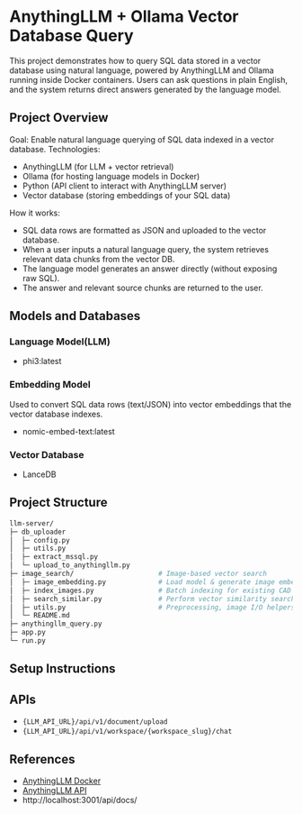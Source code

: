 # AnythingLLM + Ollama Vector Database Query

This project demonstrates how to query SQL data stored in a vector database using natural language, powered by AnythingLLM and Ollama running inside Docker containers. Users can ask questions in plain English, and the system returns direct answers generated by the language model.

## Project Overview
Goal: Enable natural language querying of SQL data indexed in a vector database.
Technologies:
- AnythingLLM (for LLM + vector retrieval)
- Ollama (for hosting language models in Docker)
- Python (API client to interact with AnythingLLM server)
- Vector database (storing embeddings of your SQL data)

How it works:
- SQL data rows are formatted as JSON and uploaded to the vector database.
- When a user inputs a natural language query, the system retrieves relevant data chunks from the vector DB.
- The language model generates an answer directly (without exposing raw SQL).
- The answer and relevant source chunks are returned to the user.

## Models and Databases
### Language Model(LLM)
- phi3:latest
### Embedding Model
Used to convert SQL data rows (text/JSON) into vector embeddings that the vector database indexes.
- nomic-embed-text:latest
### Vector Database
- LanceDB

## Project Structure
```bash
llm-server/
├─ db_uploader
│  ├─ config.py
│  ├─ utils.py
│  ├─ extract_mssql.py
│  └─ upload_to_anythingllm.py
├─ image_search/                     # Image-based vector search
│  ├─ image_embedding.py             # Load model & generate image embedding
│  ├─ index_images.py                # Batch indexing for existing CAD images
│  ├─ search_similar.py              # Perform vector similarity search
│  ├─ utils.py                       # Preprocessing, image I/O helpers
│  └─ README.md
├─ anythingllm_query.py
├─ app.py
└─ run.py
```

## Setup Instructions

## APIs
- `{LLM_API_URL}/api/v1/document/upload`
- `{LLM_API_URL}/api/v1/workspace/{workspace_slug}/chat`

## References
- [AnythingLLM Docker](https://docs.anythingllm.com/installation-docker/local-docker)
- [AnythingLLM API](https://docs.anythingllm.com/features/api)
- http://localhost:3001/api/docs/